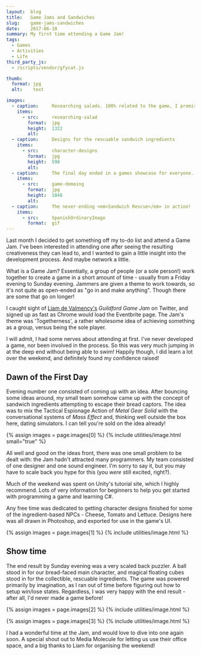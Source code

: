 ```yaml
---
layout:  blog
title:   Game Jams and Sandwiches
slug:    game-jams-sandwiches
date:    2017-06-10
summary: My first time attending a Game Jam!
tags:
  - Games
  - Activities
  - Life
third_party_js:
  - /scripts/vendor/gfycat.js

thumb:
  format: jpg
  alt:    text

images:
  - caption:     Researching salads. 100% related to the game, I promise!
    items:
      - src:     researching-salad
        format:  jpg
        height:  1322
        alt:     
  - caption:     Designs for the rescuable sandwich ingredients
    items:
      - src:     character-designs
        format:  jpg
        height:  598
        alt:     
  - caption:     The final day ended in a games showcase for everyone.
    items:
      - src:     game-demoing
        format:  jpg
        height:  1048
        alt:     
  - caption:     The never-ending <em>Sandwich Rescue</em> in action!
    items:
      - src:     SpanishOrdinaryImago
        format:  gif
---
```

Last month I decided to get something off my to-do list and attend a Game Jam. I've been interested in attending one after seeing the resulting creativeness they can lead to, and I wanted to gain a little insight into the development process. And maybe network a little.

What is a Game Jam? Essentially, a group of people (or a sole person!) work together to create a game in a short amount of time - usually from a Friday evening to Sunday evening. Jammers are given a theme to work towards, so it's not quite as open-ended as "go in and make anything". Though there are some that go on longer!

I caught sight of [Liam de Valmency's](https://twitter.com/Kilo_bytes) _Guildford Game Jam_ on Twitter, and signed up as fast as Chrome would load the Eventbrite page. The Jam's theme was 'Togetherness', a rather wholesome idea of achieving something as a group, versus being the sole player.

I will admit, I had some nerves about attending at first. I've never developed a game, nor been involved in the process. So this was very much jumping in at the deep end without being able to swim! Happily though, I did learn a lot over the weekend, and definitely found my confidence raised!


## Dawn of the First Day
Evening number one consisted of coming up with an idea. After bouncing some ideas around, my small team somehow came up with the concept of sandwich ingredients attempting to escape their bread captors. The idea was to mix the Tactical Espionage Action of _Metal Gear Solid_ with the conversational systems of _Mass Effect_ and, thinking well outside the box here, dating simulators. I can tell you're sold on the idea already!

{% assign images = page.images[0] %}
{% include utilities/image.html small="true" %}

All well and good on the ideas front, there was one small problem to be dealt with: the Jam hadn't attracted many programmers. My team consisted of one designer and one sound engineer. I'm sorry to say it, but you may have to scale back you hype for this (you _were_ still excited, right?).

Much of the weekend was spent on Unity's tutorial site, which I highly recommend. Lots of very information for beginners to help you get started with programming a game and learning C#.

Any free time was dedicated to getting character designs finished for some of the ingredient-based NPCs - Cheese, Tomato and Lettuce. Designs here was all drawn in Photoshop, and exported for use in the game's UI.

{% assign images = page.images[1] %}
{% include utilities/image.html %}


## Show time

The end result by Sunday evening was a very scaled back puzzler. A ball stood in for our bread-faced main character, and magical floating cubes stood in for the collectible, rescuable ingredients. The game was powered primarily by imagination, as I ran out of time before figuring out how to setup win/lose states. Regardless, I was very happy with the end result - after all, I'd never made a game before!

{% assign images = page.images[2] %}
{% include utilities/image.html %}

{% assign images = page.images[3] %}
{% include utilities/image.html %}

I had a wonderful time at the Jam, and would love to dive into one again soon. A special shout out to Media Molecule for letting us use their office space, and a big thanks to Liam for organising the weekend!
